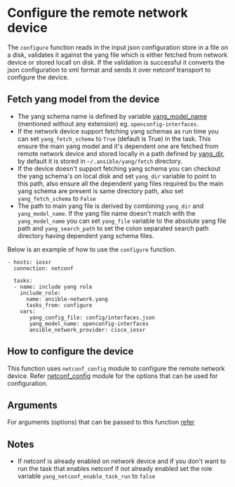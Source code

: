 # Configure the remote network device
The `configure` function reads in the input json configuration store in a file on
a disk, validates it against the yang file which is either fetched from network device
or stored locall on disk. If the validation is successful it converts the json configuration
to xml format and sends it over netconf transport to configure the device.

## Fetch yang model from the device
* The yang schema name is defined by variable [yang_model_name](https://github.com/ansible-network/yang/blob/devel/meta/configure_options.yml)
(mentioned without any extension) eg. `openconfig-interfaces`.
* If the network device support fetching yang schemas as run time you can set
`yang_fetch_schema` to `True` (default is True) in the task. This ensure the main yang
model and it's dependent one are fetched from remote network device and stored
locally in a path defined by [yang_dir](https://github.com/ansible-network/yang/blob/devel/meta/fetch_options.yml),
by default it is stored in `~/.ansible/yang/fetch` directory.
* If the device doesn't support fetching yang schema you can checkout the yang schema's on local disk
and set `yang_dir` variable to point to this path, also ensure all the dependent yang files required
bu the main yang schema are present is same directory path, also set `yang_fetch_schema` to `False`
* The path to main yang file is derived by combining `yang_dir` and `yang_model_name`. If the yang file
name doesn't match with the `yang_model_name` you can set `yang_file` variable to the absolute yang file path
and `yang_search_path` to set the colon separated search path directory having dependent yang schema files.

Below is an example of how to use the `configure` function.

```
- hosts: iosxr
  connection: netconf

  tasks:
  - name: include yang role
    include_role:
      name: ansible-network.yang
      tasks_from: configure
    vars:
       yang_config_file: config/interfaces.json
       yang_model_name: openconfig-interfaces
       ansible_network_provider: cisco_iosxr
```


## How to configure the device
This function uses `netconf_config` module to configure the remote network device.
Refer [netconf_config](https://docs.ansible.com/ansible/latest/modules/netconf_config_module.html) module for the options that can be used for configuration.

## Arguments

For arguments (options) that can be passed to this function [refer](https://github.com/ansible-network/yang/blob/devel/meta/configure_options.yml)

## Notes

* If netconf is already enabled on network device and if you don't want to run the task that
enables netconf if not already enabled set the role variable `yang_netconf_enable_task_run` to `false`
